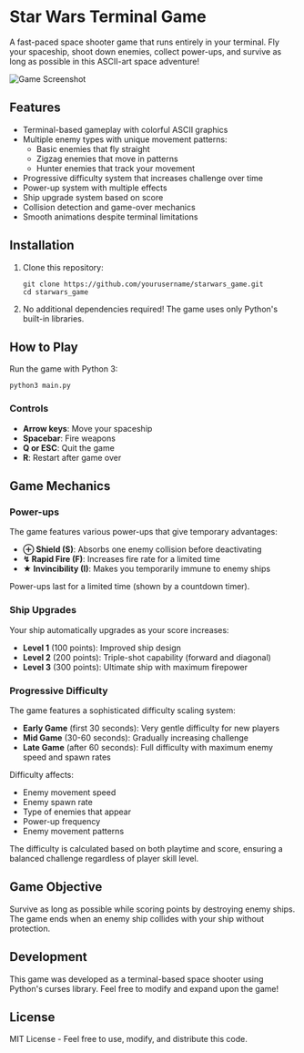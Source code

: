 # Star Wars Terminal Game

A fast-paced space shooter game that runs entirely in your terminal. Fly your spaceship, shoot down enemies, collect power-ups, and survive as long as possible in this ASCII-art space adventure!

![Game Screenshot](screenshot.png)

## Features

- Terminal-based gameplay with colorful ASCII graphics
- Multiple enemy types with unique movement patterns:
  - Basic enemies that fly straight
  - Zigzag enemies that move in patterns
  - Hunter enemies that track your movement
- Progressive difficulty system that increases challenge over time
- Power-up system with multiple effects
- Ship upgrade system based on score
- Collision detection and game-over mechanics
- Smooth animations despite terminal limitations

## Installation

1. Clone this repository:
   ```
   git clone https://github.com/yourusername/starwars_game.git
   cd starwars_game
   ```

2. No additional dependencies required! The game uses only Python's built-in libraries.

## How to Play

Run the game with Python 3:
```
python3 main.py
```

### Controls
- **Arrow keys**: Move your spaceship
- **Spacebar**: Fire weapons
- **Q or ESC**: Quit the game
- **R**: Restart after game over

## Game Mechanics

### Power-ups

The game features various power-ups that give temporary advantages:

- **⊕ Shield (S)**: Absorbs one enemy collision before deactivating
- **↯ Rapid Fire (F)**: Increases fire rate for a limited time
- **★ Invincibility (I)**: Makes you temporarily immune to enemy ships

Power-ups last for a limited time (shown by a countdown timer).

### Ship Upgrades

Your ship automatically upgrades as your score increases:

- **Level 1** (100 points): Improved ship design
- **Level 2** (200 points): Triple-shot capability (forward and diagonal)
- **Level 3** (300 points): Ultimate ship with maximum firepower

### Progressive Difficulty

The game features a sophisticated difficulty scaling system:

- **Early Game** (first 30 seconds): Very gentle difficulty for new players
- **Mid Game** (30-60 seconds): Gradually increasing challenge
- **Late Game** (after 60 seconds): Full difficulty with maximum enemy speed and spawn rates

Difficulty affects:
- Enemy movement speed
- Enemy spawn rate
- Type of enemies that appear
- Power-up frequency
- Enemy movement patterns

The difficulty is calculated based on both playtime and score, ensuring a balanced challenge regardless of player skill level.

## Game Objective

Survive as long as possible while scoring points by destroying enemy ships. The game ends when an enemy ship collides with your ship without protection.

## Development

This game was developed as a terminal-based space shooter using Python's curses library. Feel free to modify and expand upon the game!

## License

MIT License - Feel free to use, modify, and distribute this code.
